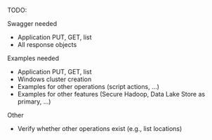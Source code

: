 TODO:

Swagger needed
 * Application PUT, GET, list
 * All response objects

Examples needed
 * Application PUT, GET, list
 * Windows cluster creation
 * Examples for other operations (script actions, ...)
 * Examples for other features (Secure Hadoop, Data Lake Store as primary, ...)

Other
 * Verify whether other operations exist (e.g., list locations)